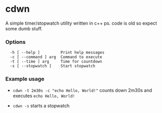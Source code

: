 # cdwn
A simple timer/stopwatch utility written in c++
ps. code is old so expect some dumb stuff.

### Options
```
  -h [ --help ]         Print help messages
  -c [ --command ] arg  Command to execute
  -t [ --time ] arg     Time for countdown
  -s [ --stopwatch ]    Start stopwatch
```

### Example usage

 - ```cdwn -t 2m30s -c "echo Hello, World!"``` counts down 2m30s and executes ```echo Hello, World!```

 - ```cdwn -s``` starts a stopwatch 
